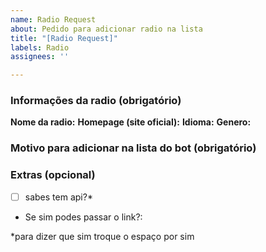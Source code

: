 ```yaml
---
name: Radio Request
about: Pedido para adicionar radio na lista
title: "[Radio Request]"
labels: Radio
assignees: ''

---
```


### Informações da radio (obrigatório)
**Nome da radio:**
**Homepage (site oficial):**
**Idioma:**
**Genero:**

### Motivo para adicionar na lista do bot (obrigatório)


### Extras (opcional)
- [ ] sabes tem api?*
- Se sim podes passar o link?:


*para dizer que sim troque o espaço por sim
